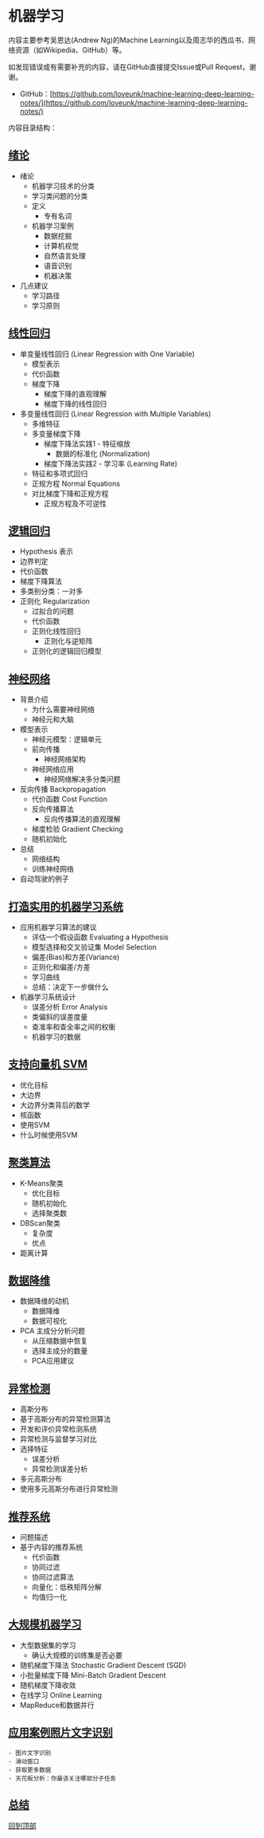 # 机器学习

内容主要参考吴恩达(Andrew Ng)的Machine Learning以及周志华的西瓜书、网络资源（如Wikipedia、GitHub）等。

如发现错误或有需要补充的内容，请在GitHub直接提交Issue或Pull Request，谢谢。
* GitHub：[https://github.com/loveunk/machine-learning-deep-learning-notes/](https://github.com/loveunk/machine-learning-deep-learning-notes/)

内容目录结构：

## [绪论](machine-learning-intro.md)
- 绪论
  - 机器学习技术的分类
  - 学习类问题的分类
  - 定义
    - 专有名词
  - 机器学习案例
    - 数据挖掘
    - 计算机视觉
    - 自然语言处理
    - 语音识别
    - 机器决策
- 几点建议
  - 学习路径
  - 学习原则

## [线性回归](linear-regression.md)
- 单变量线性回归 (Linear Regression with One Variable)
	- 模型表示
	- 代价函数
	- 梯度下降
	  - 梯度下降的直观理解
	  - 梯度下降的线性回归
- 多变量线性回归 (Linear Regression with Multiple Variables)
	- 多维特征
	- 多变量梯度下降
	  - 梯度下降法实践1 - 特征缩放
	    - 数据的标准化 (Normalization)
	  - 梯度下降法实践2 - 学习率 (Learning Rate)
	- 特征和多项式回归
	- 正规方程 Normal Equations
	- 对比梯度下降和正规方程
	  - 正规方程及不可逆性

## [逻辑回归](logistic-regression.md)
- Hypothesis 表示
- 边界判定
- 代价函数
- 梯度下降算法
- 多类别分类：一对多
- 正则化 Regularization
	- 过拟合的问题
	- 代价函数
	- 正则化线性回归
		- 正则化与逆矩阵
	- 正则化的逻辑回归模型

## [神经网络](neural-networks.md)
- 背景介绍
  - 为什么需要神经网络
  - 神经元和大脑
- 模型表示
  - 神经元模型：逻辑单元
  - 前向传播
    - 神经网络架构
  - 神经网络应用
    - 神经网络解决多分类问题
- 反向传播 Backpropagation
  - 代价函数 Cost Function
  - 反向传播算法
    - 反向传播算法的直观理解
  - 梯度检验 Gradient Checking
  - 随机初始化
- 总结
  - 网络结构
  - 训练神经网络
- 自动驾驶的例子

## [打造实用的机器学习系统](advice-for-appying-and-system-design.md)
- 应用机器学习算法的建议
	- 评估一个假设函数 Evaluating a Hypothesis
	- 模型选择和交叉验证集 Model Selection
	- 偏差(Bias)和方差(Variance)
	- 正则化和偏差/方差
	- 学习曲线
	- 总结：决定下一步做什么
- 机器学习系统设计
	- 误差分析 Error Analysis
	- 类偏斜的误差度量
	- 查准率和查全率之间的权衡
	- 机器学习的数据

## [支持向量机 SVM](svm.md)
- 优化目标
- 大边界
- 大边界分类背后的数学
- 核函数
- 使用SVM
- 什么时候使用SVM

## [聚类算法](clustering.md)
- K-Means聚类
	- 优化目标
	- 随机初始化
	- 选择聚类数
- DBScan聚类
	- 复杂度
	- 优点
- 距离计算

## [数据降维](dimension-reduction.md)
- 数据降维的动机
	- 数据降维
	- 数据可视化
- PCA 主成分分析问题
	- 从压缩数据中恢复
	- 选择主成分的数量
	- PCA应用建议

## [异常检测](anomaly-detection.md)
- 高斯分布
- 基于高斯分布的异常检测算法
- 开发和评价异常检测系统
- 异常检测与监督学习对比
- 选择特征
	- 误差分析
	- 异常检测误差分析
- 多元高斯分布
- 使用多元高斯分布进行异常检测

## [推荐系统](recommender-system.md)
- 问题描述
- 基于内容的推荐系统
	- 代价函数
	- 协同过滤
	- 协同过滤算法
	- 向量化：低秩矩阵分解
	- 均值归一化

## [大规模机器学习](large-scale-machine-learning.md)
- 大型数据集的学习
   - 确认大规模的训练集是否必要
- 随机梯度下降法 Stochastic Gradient Descent (SGD)
- 小批量梯度下降 Mini-Batch Gradient Descent
- 随机梯度下降收敛
- 在线学习 Online Learning
- MapReduce和数据并行

## [应用案例照片文字识别](photo-ocr.md)
	- 图片文字识别
	- 滑动窗口
	- 获取更多数据
	- 天花板分析：你最该关注哪部分子任务

## [总结](summary.md)

[回到顶部](#机器学习)
